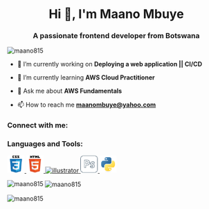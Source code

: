 <h1 align="center">Hi 👋, I'm Maano Mbuye</h1>
<h3 align="center">A passionate frontend developer from Botswana</h3>

<p align="left"> <img src="https://komarev.com/ghpvc/?username=maano815&label=Profile%20views&color=0e75b6&style=flat" alt="maano815" /> </p>

- 🔭 I’m currently working on **Deploying a web application || CI/CD**

- 🌱 I’m currently learning **AWS Cloud Practitioner**

- 💬 Ask me about **AWS Fundamentals**

- 📫 How to reach me **maanombuye@yahoo.com**

<h3 align="left">Connect with me:</h3>
<p align="left">
</p>

<h3 align="left">Languages and Tools:</h3>
<p align="left"> <a href="https://www.w3schools.com/css/" target="_blank" rel="noreferrer"> <img src="https://raw.githubusercontent.com/devicons/devicon/master/icons/css3/css3-original-wordmark.svg" alt="css3" width="40" height="40"/> </a> <a href="https://www.w3.org/html/" target="_blank" rel="noreferrer"> <img src="https://raw.githubusercontent.com/devicons/devicon/master/icons/html5/html5-original-wordmark.svg" alt="html5" width="40" height="40"/> </a> <a href="https://www.adobe.com/in/products/illustrator.html" target="_blank" rel="noreferrer"> <img src="https://www.vectorlogo.zone/logos/adobe_illustrator/adobe_illustrator-icon.svg" alt="illustrator" width="40" height="40"/> </a> <a href="https://www.photoshop.com/en" target="_blank" rel="noreferrer"> <img src="https://raw.githubusercontent.com/devicons/devicon/master/icons/photoshop/photoshop-line.svg" alt="photoshop" width="40" height="40"/> </a> <a href="https://www.python.org" target="_blank" rel="noreferrer"> <img src="https://raw.githubusercontent.com/devicons/devicon/master/icons/python/python-original.svg" alt="python" width="40" height="40"/> </a> </p>

<p><img align="left" src="https://github-readme-stats.vercel.app/api/top-langs?username=maano815&show_icons=true&locale=en&layout=compact" alt="maano815" /></p>

<p>&nbsp;<img align="center" src="https://github-readme-stats.vercel.app/api?username=maano815&show_icons=true&locale=en" alt="maano815" /></p>

<p><img align="center" src="https://github-readme-streak-stats.herokuapp.com/?user=maano815&" alt="maano815" /></p>
